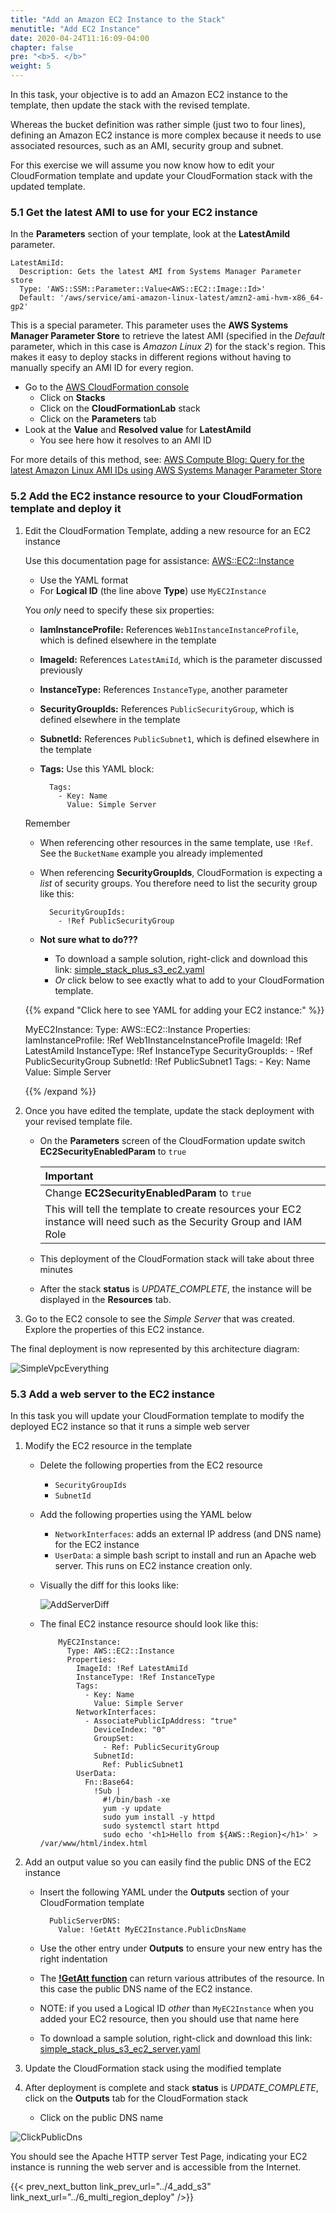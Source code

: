 ```yaml
---
title: "Add an Amazon EC2 Instance to the Stack"
menutitle: "Add EC2 Instance"
date: 2020-04-24T11:16:09-04:00
chapter: false
pre: "<b>5. </b>"
weight: 5
---
```


In this task, your objective is to add an Amazon EC2 instance to the template, then update the stack with the revised template.

Whereas the bucket definition was rather simple (just two to four lines), defining an Amazon EC2 instance is more complex because it needs to use associated resources, such as an AMI, security group and subnet.

For this exercise we will assume you now know how to edit your CloudFormation template and update your CloudFormation stack with the updated template.

### 5.1 Get the latest AMI to use for your EC2 instance

In the **Parameters** section of your template, look at the **LatestAmiId** parameter.

    LatestAmiId:
      Description: Gets the latest AMI from Systems Manager Parameter store
      Type: 'AWS::SSM::Parameter::Value<AWS::EC2::Image::Id>'
      Default: '/aws/service/ami-amazon-linux-latest/amzn2-ami-hvm-x86_64-gp2'

This is a special parameter. This parameter uses the **AWS Systems Manager Parameter Store** to retrieve the latest AMI (specified in the *Default* parameter, which in this case is *Amazon Linux 2*) for the stack's region. This makes it easy to deploy stacks in different regions without having to manually specify an AMI ID for every region.

* Go to the [AWS CloudFormation console](https://console.aws.amazon.com/cloudformation)
    * Click on **Stacks**
    * Click on the **CloudFormationLab** stack
    * Click on the **Parameters** tab
* Look at the **Value** and **Resolved value** for **LatestAmiId**
    * You see here how it resolves to an AMI ID

For more details of this method, see: [AWS Compute Blog: Query for the latest Amazon Linux AMI IDs using AWS Systems Manager Parameter Store](https://aws.amazon.com/blogs/compute/query-for-the-latest-amazon-linux-ami-ids-using-aws-systems-manager-parameter-store/)

### 5.2 Add the EC2 instance resource to your CloudFormation template and deploy it

1. Edit the CloudFormation Template, adding a new resource for an EC2 instance

    Use this documentation page for assistance:
        [AWS::EC2::Instance](https://docs.aws.amazon.com/AWSCloudFormation/latest/UserGuide/aws-properties-ec2-instance.html)

    * Use the YAML format
    * For **Logical ID** (the line above **Type**) use `MyEC2Instance`

    You _only_ need to specify these six properties:

    * **IamInstanceProfile:** References `Web1InstanceInstanceProfile`, which is defined elsewhere in the template
    * **ImageId:** References `LatestAmiId`, which is the parameter discussed previously
    * **InstanceType:** References `InstanceType`, another parameter
    * **SecurityGroupIds:** References `PublicSecurityGroup`, which is defined elsewhere in the template
    * **SubnetId:** References `PublicSubnet1`, which is defined elsewhere in the template
    * **Tags:** Use this YAML block:

            Tags:
              - Key: Name
                Value: Simple Server

    Remember

    * When referencing other resources in the same template, use `!Ref`. See the `BucketName` example you already implemented
    * When referencing **SecurityGroupIds**, CloudFormation is expecting a _list_ of security groups. You therefore need to list the security group like this:

            SecurityGroupIds:
              - !Ref PublicSecurityGroup

    * **Not sure what to do???**
      * To download a sample solution, right-click and download this link:
    [simple_stack_plus_s3_ec2.yaml](/Reliability/200_Deploy_and_Update_CloudFormation/Code/CloudFormation/simple_stack_plus_s3_ec2.yaml)
      * _Or_ click below to see exactly what to add to your CloudFormation template.

    {{% expand "Click here to see YAML for adding your EC2 instance:" %}}

      MyEC2Instance:
        Type: AWS::EC2::Instance
        Properties:
          IamInstanceProfile: !Ref Web1InstanceInstanceProfile
          ImageId: !Ref LatestAmiId
          InstanceType: !Ref InstanceType
          SecurityGroupIds:
            - !Ref PublicSecurityGroup
          SubnetId: !Ref PublicSubnet1
          Tags:
            - Key: Name
              Value: Simple Server

    {{% /expand %}}

1. Once you have edited the template, update the stack deployment with your revised template file.
    * On the **Parameters** screen of the CloudFormation update switch **EC2SecurityEnabledParam** to `true`

        | Important |
        |:---|
        |Change **EC2SecurityEnabledParam** to `true`|
        |This will tell the template to create resources your EC2 instance will need such as the Security Group and IAM Role|

    * This deployment of the CloudFormation stack will take about three minutes
    * After the stack **status** is _UPDATE_COMPLETE_, the instance will be displayed in the **Resources** tab.

1. Go to the EC2 console to see the *Simple Server* that was created. Explore the properties of this EC2 instance.

The final deployment is now represented by this architecture diagram:

![SimpleVpcEverything](/Reliability/200_Deploy_and_Update_CloudFormation/Images/SimpleVpcEverything.png)

### 5.3 Add a web server to the EC2 instance

In this task you will update your CloudFormation template to modify the deployed EC2 instance so that it runs a simple web server

1. Modify the EC2 resource in the template
    * Delete the following properties from the EC2 resource
        * `SecurityGroupIds`
        * `SubnetId`
    * Add the following properties using the YAML below
        * `NetworkInterfaces`: adds an external IP address (and DNS name) for the EC2 instance
        * `UserData`: a simple bash script to install and run an Apache web server. This runs on EC2 instance creation only.

    * Visually the diff for this looks like:

         ![AddServerDiff](/Reliability/200_Deploy_and_Update_CloudFormation/Images/AddServerDiff.png)

    * The final EC2 instance resource should look like this:

              MyEC2Instance:
                Type: AWS::EC2::Instance
                Properties:
                  ImageId: !Ref LatestAmiId
                  InstanceType: !Ref InstanceType
                  Tags:
                    - Key: Name
                      Value: Simple Server
                  NetworkInterfaces:
                    - AssociatePublicIpAddress: "true"
                      DeviceIndex: "0"
                      GroupSet:
                        - Ref: PublicSecurityGroup
                      SubnetId:
                        Ref: PublicSubnet1
                  UserData:
                    Fn::Base64:
                      !Sub |
                        #!/bin/bash -xe
                        yum -y update
                        sudo yum install -y httpd
                        sudo systemctl start httpd
                        sudo echo '<h1>Hello from ${AWS::Region}</h1>' > /var/www/html/index.html

1. Add an output value so you can easily find the public DNS of the EC2 instance
    * Insert the following YAML under the **Outputs** section of your CloudFormation template

            PublicServerDNS:
              Value: !GetAtt MyEC2Instance.PublicDnsName

    * Use the other entry under **Outputs** to ensure your new entry has the right indentation
    * The **[!GetAtt function](https://docs.aws.amazon.com/AWSCloudFormation/latest/UserGuide/intrinsic-function-reference-getatt.html)** can return various attributes of the resource. In this case the public DNS name of the EC2 instance.
    * NOTE: if you used a Logical ID _other_ than `MyEC2Instance` when you added your EC2 resource, then you should use that name here
    * To download a sample solution, right-click and download this link:
    [simple_stack_plus_s3_ec2_server.yaml](/Reliability/200_Deploy_and_Update_CloudFormation/Code/CloudFormation/simple_stack_plus_s3_ec2_server.yaml)

1. Update the CloudFormation stack using the modified template
1. After deployment is complete and stack **status** is _UPDATE_COMPLETE_, click on the **Outputs** tab for the CloudFormation stack
    * Click on the public DNS name

![ClickPublicDns](/Reliability/200_Deploy_and_Update_CloudFormation/Images/ClickPublicDns.png)

You should see the Apache HTTP server Test Page, indicating your EC2 instance is running the web server and is accessible from the Internet.

{{< prev_next_button link_prev_url="../4_add_s3" link_next_url="../6_multi_region_deploy" />}}
